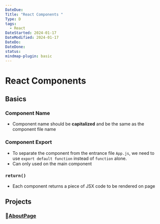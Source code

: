 ```yaml
---
DateDue:
Title: "React Components "
Type: D
tags:
  - React
DateStarted: 2024-01-17
DateModified: 2024-01-17
DateDo: 
DateDone: 
status: 
mindmap-plugin: basic
---
```


# React Components

## Basics

### Component Name
- Component name should be **capitalized** and be the same as the component file name

### Component Export
- To separate the component from the entrance file `App.js`, we need to use `export default function` instead of `function` alone.
- Can only used on the main component

### `return()`
- Each component returns a piece of JSX code to be rendered on page

## Projects

### 📌[AboutPage](AboutPage.md)